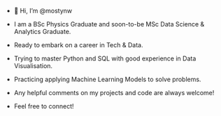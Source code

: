 - 👋 Hi, I’m @mostynw

- I am a BSc Physics Graduate and soon-to-be MSc Data Science & Analytics Graduate. 
- Ready to embark on a career in Tech & Data. 

- Trying to master Python and SQL with good experience in Data Visualisation.
- Practicing applying Machine Learning Models to solve problems. 

- Any helpful comments on my projects and code are always welcome! 
- Feel free to connect!
